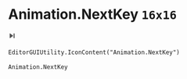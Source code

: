 # Animation.NextKey `16x16`
<img src="/img/Animation.NextKey.png" width=16 height=16>

``` CSharp
EditorGUIUtility.IconContent("Animation.NextKey")
```
```
Animation.NextKey
```
